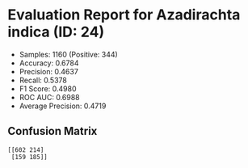 # Evaluation Report for Azadirachta indica (ID: 24)
- Samples: 1160 (Positive: 344)
- Accuracy: 0.6784
- Precision: 0.4637
- Recall: 0.5378
- F1 Score: 0.4980
- ROC AUC: 0.6988
- Average Precision: 0.4719

## Confusion Matrix
```
[[602 214]
 [159 185]]
```